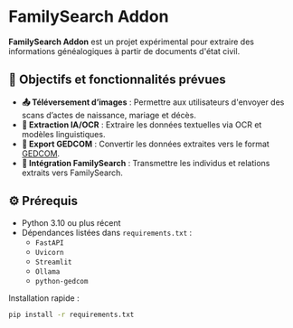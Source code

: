 # FamilySearch Addon

**FamilySearch Addon** est un projet expérimental pour extraire des informations généalogiques à partir de documents d'état civil.

## 🎯 Objectifs et fonctionnalités prévues

- **📤 Téléversement d’images** : Permettre aux utilisateurs d'envoyer des scans d’actes de naissance, mariage et décès.
- **🧠 Extraction IA/OCR** : Extraire les données textuelles via OCR et modèles linguistiques.
- **📄 Export GEDCOM** : Convertir les données extraites vers le format [GEDCOM](https://en.wikipedia.org/wiki/GEDCOM).
- **🔗 Intégration FamilySearch** : Transmettre les individus et relations extraits vers FamilySearch.

## ⚙️ Prérequis

- Python 3.10 ou plus récent
- Dépendances listées dans `requirements.txt` :
  - `FastAPI`
  - `Uvicorn`
  - `Streamlit`
  - `Ollama`
  - `python-gedcom`

Installation rapide :
```bash
pip install -r requirements.txt
